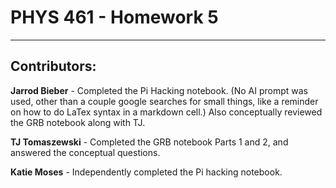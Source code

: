 # PHYS 461 - Homework 5

---

## Contributors:

**Jarrod Bieber** - Completed the Pi Hacking notebook. (No AI prompt was used, other than a couple google searches for small things, like a reminder on how to do LaTex syntax in a markdown cell.) Also conceptually reviewed the GRB notebook along with TJ.

**TJ Tomaszewski** - Completed the GRB notebook Parts 1 and 2, and answered the conceptual questions.

**Katie Moses** - Independently completed the Pi hacking notebook.
